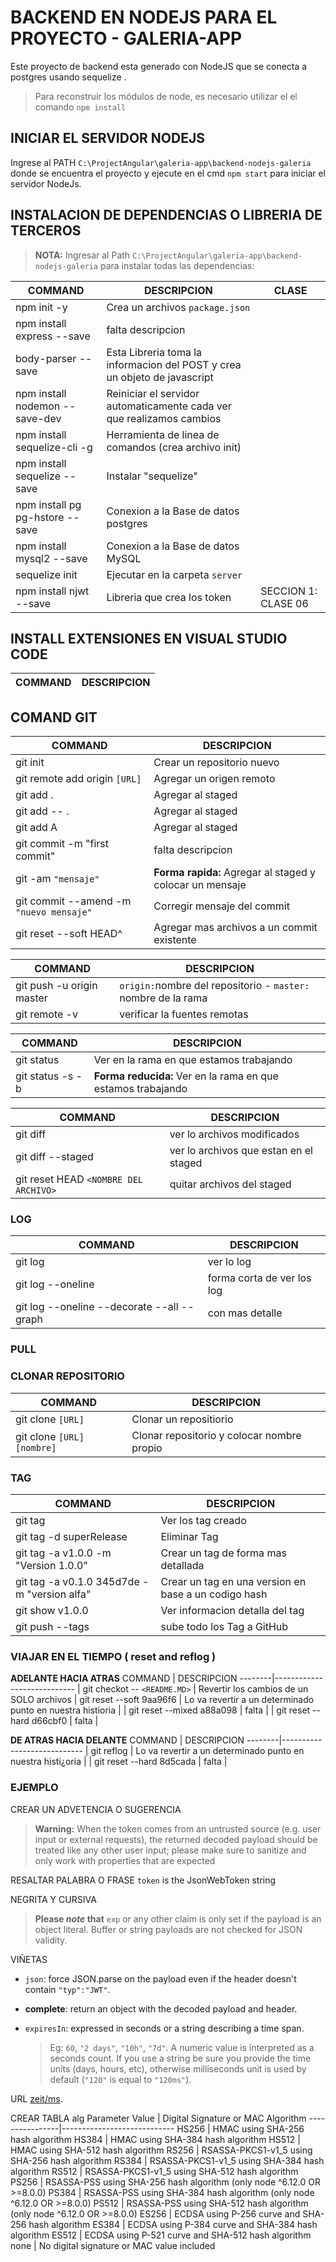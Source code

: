 BACKEND EN NODEJS PARA EL PROYECTO - GALERIA-APP
======================================================
Este proyecto de backend esta generado con NodeJS 
que se conecta a postgres usando sequelize .

> Para reconstruir los módulos de node, es necesario utilizar el  el comando `npm install`


<!------------Lenguaje: Markdown----------------------
----------------------------------------------------->

INICIAR EL SERVIDOR NODEJS
------------------------------------------------------
Ingrese al PATH `C:\ProjectAngular\galeria-app\backend-nodejs-galeria` donde se encuentra el proyecto y ejecute en el cmd `npm start` para iniciar el servidor NodeJs.


INSTALACION DE DEPENDENCIAS O LIBRERIA DE TERCEROS
------------------------------------------------------

> __NOTA:__ Ingresar al Path `C:\ProjectAngular\galeria-app\backend-nodejs-galeria` para instalar todas las dependencias:


|      COMMAND         |       DESCRIPCION          |    CLASE      
-----------------------|----------------------------|-------------------------------------------
| npm init -y | Crea un archivos `package.json` |
| npm install express --save | falta descripcion  |
| body-parser --save | Esta Libreria toma la informacion del POST y crea un objeto de javascript  |
| npm install nodemon --save-dev | Reiniciar el servidor automaticamente cada ver que realizamos cambios  |
| npm install sequelize-cli -g | Herramienta de linea de comandos (crea archivo init) |
| npm install sequelize --save | Instalar "sequelize" |
| npm install pg pg-hstore --save | Conexion a la Base de datos postgres  |
| npm install mysql2 --save | Conexion a la Base de datos MySQL |
| sequelize init | Ejecutar en la carpeta `server`  |
| npm install njwt --save | Libreria que crea los token | SECCION 1: CLASE 06 |


<!------------VISUAL ESTUDIO CODE---------------------
----------------------------------------------------->

INSTALL EXTENSIONES EN VISUAL STUDIO  CODE
------------------------------------------------------

COMMAND | DESCRIPCION
----------------|----------------------------



<!------------COMAND GIT------------------------------
----------------------------------------------------->

COMAND GIT
------------------------------------------------------

COMMAND | DESCRIPCION
--------|----------------------------
git init | Crear un repositorio nuevo 
git remote add origin `[URL]` | Agregar un origen remoto
git add .    | Agregar al staged
git add -- . | Agregar al staged
git add A    | Agregar al staged
git commit -m "first commit" | falta descripcion
git -am `"mensaje"` | **Forma rapida:** Agregar al staged y colocar un mensaje
git commit --amend -m `"nuevo mensaje"`| Corregir mensaje  del commit
git reset --soft HEAD^| Agregar mas archivos a un commit existente


COMMAND | DESCRIPCION
--------|----------------------------
git push -u origin master | `origin:`nombre del repositorio -  `master:` nombre de la rama
git remote -v | verificar la fuentes remotas


COMMAND | DESCRIPCION
--------|----------------------------
git status | Ver en la rama en que estamos trabajando
git status -s -b| **Forma reducida:** Ver en la rama en que estamos trabajando


COMMAND | DESCRIPCION
--------|----------------------------
git diff | ver lo archivos modificados
git diff --staged | ver lo archivos que estan en el staged
git reset HEAD `<NOMBRE DEL ARCHIVO>`| quitar archivos del staged


### LOG
COMMAND | DESCRIPCION
--------|----------------------------
git log | ver lo log
git log --oneline | forma corta de ver los log
git log --oneline --decorate --all --graph | con mas detalle


### PULL


### CLONAR REPOSITORIO 
COMMAND | DESCRIPCION
--------|----------------------------
git clone `[URL]` | Clonar un repositiorio
git clone `[URL]` `[nombre]` | Clonar repositorio y colocar nombre propio 



### TAG
COMMAND | DESCRIPCION
--------|----------------------------
git tag | Ver los tag creado
git tag -d superRelease | Eliminar Tag
git tag -a v1.0.0 -m "Version 1.0.0" | Crear un tag de forma mas detallada
git tag -a v0.1.0 345d7de -m "version alfa" | Crear un tag en una version en base a un codigo hash
git show v1.0.0 | Ver informacion detalla del tag
git push --tags | sube todo los Tag a GitHub


### VIAJAR EN EL TIEMPO ( reset and reflog )

**ADELANTE HACIA ATRAS**
COMMAND | DESCRIPCION
--------|----------------------------
| git checkot -- `<README.MD>`  | Revertir los cambios de un SOLO archivos
| git reset --soft 9aa96f6   | Lo va revertir a un determinado punto en nuestra histioria  |
| git reset --mixed a88a098  | falta  |
| git reset --hard d66cbf0   | falta  |


**DE ATRAS HACIA DELANTE**
COMMAND | DESCRIPCION
--------|----------------------------
| git reflog  | Lo va revertir a un determinado punto en nuestra histi¿oria  |
| git reset --hard 8d5cada  | falta  |












<!----EJEMPLOS----->












### EJEMPLO

CREAR UN ADVETENCIA O SUGERENCIA
> __Warning:__ When the token comes from an untrusted source (e.g. user input or external requests), the returned decoded payload should be treated like any other user input; please make sure to sanitize and only work with properties that are expected

RESALTAR PALABRA O FRASE
`token` is the JsonWebToken string

NEGRITA Y CURSIVA
> **Please _note_ that** `exp` or any other claim is only set if the payload is an object literal. Buffer or string payloads are not checked for JSON validity.

VIÑETAS
* `json`: force JSON.parse on the payload even if the header doesn't contain `"typ":"JWT"`.
* **complete**: return an object with the decoded payload and header.

* `expiresIn`: expressed in seconds or a string describing a time span.
  > Eg: `60`, `"2 days"`, `"10h"`, `"7d"`. A numeric value is interpreted as a seconds count. If you use a string be sure you provide the time units (days, hours, etc), otherwise milliseconds unit is used by default (`"120"` is equal to `"120ms"`).

URL
[zeit/ms](https://github.com/zeit/ms). 

CREAR TABLA
alg Parameter Value | Digital Signature or MAC Algorithm
----------------|----------------------------
HS256 | HMAC using SHA-256 hash algorithm
HS384 | HMAC using SHA-384 hash algorithm
HS512 | HMAC using SHA-512 hash algorithm
RS256 | RSASSA-PKCS1-v1_5 using SHA-256 hash algorithm
RS384 | RSASSA-PKCS1-v1_5 using SHA-384 hash algorithm
RS512 | RSASSA-PKCS1-v1_5 using SHA-512 hash algorithm
PS256 | RSASSA-PSS using SHA-256 hash algorithm (only node ^6.12.0 OR >=8.0.0)
PS384 | RSASSA-PSS using SHA-384 hash algorithm (only node ^6.12.0 OR >=8.0.0)
PS512 | RSASSA-PSS using SHA-512 hash algorithm (only node ^6.12.0 OR >=8.0.0)
ES256 | ECDSA using P-256 curve and SHA-256 hash algorithm
ES384 | ECDSA using P-384 curve and SHA-384 hash algorithm
ES512 | ECDSA using P-521 curve and SHA-512 hash algorithm
none | No digital signature or MAC value included